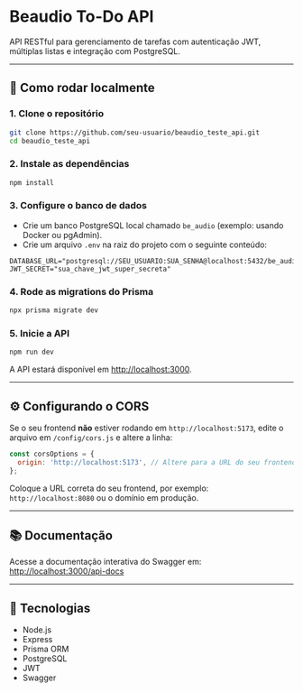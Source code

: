 # Beaudio To-Do API

API RESTful para gerenciamento de tarefas com autenticação JWT, múltiplas listas e integração com PostgreSQL.

---

## 🚀 Como rodar localmente

### 1. Clone o repositório

```sh
git clone https://github.com/seu-usuario/beaudio_teste_api.git
cd beaudio_teste_api
```

### 2. Instale as dependências

```sh
npm install
```

### 3. Configure o banco de dados

- Crie um banco PostgreSQL local chamado `be_audio` (exemplo: usando Docker ou pgAdmin).
- Crie um arquivo `.env` na raiz do projeto com o seguinte conteúdo:

```env
DATABASE_URL="postgresql://SEU_USUARIO:SUA_SENHA@localhost:5432/be_audio"
JWT_SECRET="sua_chave_jwt_super_secreta"
```

### 4. Rode as migrations do Prisma

```sh
npx prisma migrate dev
```

### 5. Inicie a API

```sh
npm run dev
```

A API estará disponível em [http://localhost:3000](http://localhost:3000).

---

## ⚙️ Configurando o CORS

Se o seu frontend **não** estiver rodando em `http://localhost:5173`, edite o arquivo em `/config/cors.js` e altere a linha:

```js
const corsOptions = {
  origin: 'http://localhost:5173', // Altere para a URL do seu frontend
};
```

Coloque a URL correta do seu frontend, por exemplo: `http://localhost:8080` ou o domínio em produção.

---

## 📚 Documentação

Acesse a documentação interativa do Swagger em:  
[http://localhost:3000/api-docs](http://localhost:3000/api-docs)

---

## 📝 Tecnologias

- Node.js
- Express
- Prisma ORM
- PostgreSQL
- JWT
- Swagger
